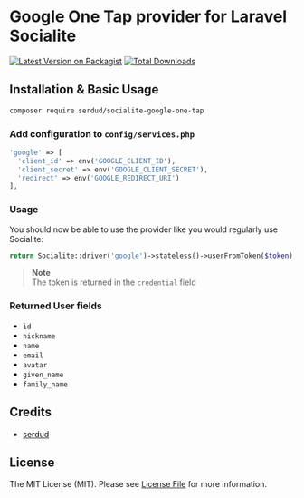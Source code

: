 # Google One Tap provider for Laravel Socialite

[![Latest Version on Packagist](https://img.shields.io/packagist/v/serdud/socialite-google-one-tap.svg?style=flat-square)](https://packagist.org/packages/serdud/socialite-google-one-tap)
[![Total Downloads](https://img.shields.io/packagist/dt/serdud/socialite-google-one-tap.svg?style=flat-square)](https://packagist.org/packages/serdud/socialite-google-one-tap)

## Installation & Basic Usage

```bash
composer require serdud/socialite-google-one-tap
```

### Add configuration to `config/services.php`

```php
'google' => [    
  'client_id' => env('GOOGLE_CLIENT_ID'),  
  'client_secret' => env('GOOGLE_CLIENT_SECRET'),  
  'redirect' => env('GOOGLE_REDIRECT_URI') 
],
```

### Usage

You should now be able to use the provider like you would regularly use Socialite:

```php
return Socialite::driver('google')->stateless()->userFromToken($token);
```

> **Note**  
> The token is returned in the ```credential``` field

### Returned User fields

- ``id``
- ``nickname``
- ``name``
- ``email``
- ``avatar``
- ``given_name``
- ``family_name``

## Credits

- [serdud](https://github.com/serdud)

## License

The MIT License (MIT). Please see [License File](LICENSE.md) for more information.
